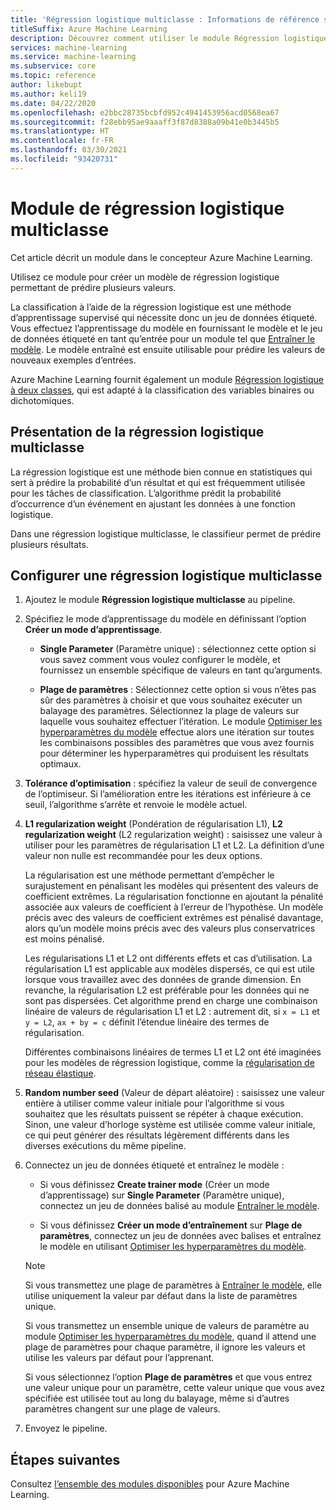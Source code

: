 ```yaml
---
title: 'Régression logistique multiclasse : Informations de référence sur les modules'
titleSuffix: Azure Machine Learning
description: Découvrez comment utiliser le module Régression logistique multiclasse dans le concepteur Azure Machine Learning pour prédire plusieurs valeurs.
services: machine-learning
ms.service: machine-learning
ms.subservice: core
ms.topic: reference
author: likebupt
ms.author: keli19
ms.date: 04/22/2020
ms.openlocfilehash: e2bbc28735bcbfd952c4941453956acd0568ea67
ms.sourcegitcommit: f28ebb95ae9aaaff3f87d8388a09b41e0b3445b5
ms.translationtype: HT
ms.contentlocale: fr-FR
ms.lasthandoff: 03/30/2021
ms.locfileid: "93420731"
---
```

# <a name="multiclass-logistic-regression-module"></a>Module de régression logistique multiclasse

Cet article décrit un module dans le concepteur Azure Machine Learning.

Utilisez ce module pour créer un modèle de régression logistique permettant de prédire plusieurs valeurs.

La classification à l’aide de la régression logistique est une méthode d’apprentissage supervisé qui nécessite donc un jeu de données étiqueté. Vous effectuez l’apprentissage du modèle en fournissant le modèle et le jeu de données étiqueté en tant qu’entrée pour un module tel que [Entraîner le modèle](./train-model.md). Le modèle entraîné est ensuite utilisable pour prédire les valeurs de nouveaux exemples d’entrées.

Azure Machine Learning fournit également un module [Régression logistique à deux classes](./two-class-logistic-regression.md), qui est adapté à la classification des variables binaires ou dichotomiques.

## <a name="about-multiclass-logistic-regression"></a>Présentation de la régression logistique multiclasse

La régression logistique est une méthode bien connue en statistiques qui sert à prédire la probabilité d’un résultat et qui est fréquemment utilisée pour les tâches de classification. L’algorithme prédit la probabilité d’occurrence d’un événement en ajustant les données à une fonction logistique. 

Dans une régression logistique multiclasse, le classifieur permet de prédire plusieurs résultats.

## <a name="configure-a-multiclass-logistic-regression"></a>Configurer une régression logistique multiclasse

1. Ajoutez le module **Régression logistique multiclasse** au pipeline.

2. Spécifiez le mode d’apprentissage du modèle en définissant l’option **Créer un mode d’apprentissage**.

    + **Single Parameter** (Paramètre unique) : sélectionnez cette option si vous savez comment vous voulez configurer le modèle, et fournissez un ensemble spécifique de valeurs en tant qu’arguments.

    + **Plage de paramètres** : Sélectionnez cette option si vous n’êtes pas sûr des paramètres à choisir et que vous souhaitez exécuter un balayage des paramètres. Sélectionnez la plage de valeurs sur laquelle vous souhaitez effectuer l’itération. Le module [Optimiser les hyperparamètres du modèle](tune-model-hyperparameters.md) effectue alors une itération sur toutes les combinaisons possibles des paramètres que vous avez fournis pour déterminer les hyperparamètres qui produisent les résultats optimaux.  

3. **Tolérance d’optimisation** : spécifiez la valeur de seuil de convergence de l’optimiseur. Si l’amélioration entre les itérations est inférieure à ce seuil, l’algorithme s’arrête et renvoie le modèle actuel.

4. **L1 regularization weight** (Pondération de régularisation L1), **L2 regularization weight** (L2 regularization weight) : saisissez une valeur à utiliser pour les paramètres de régularisation L1 et L2. La définition d’une valeur non nulle est recommandée pour les deux options.

    La régularisation est une méthode permettant d’empêcher le surajustement en pénalisant les modèles qui présentent des valeurs de coefficient extrêmes. La régularisation fonctionne en ajoutant la pénalité associée aux valeurs de coefficient à l’erreur de l’hypothèse. Un modèle précis avec des valeurs de coefficient extrêmes est pénalisé davantage, alors qu’un modèle moins précis avec des valeurs plus conservatrices est moins pénalisé.

     Les régularisations L1 et L2 ont différents effets et cas d’utilisation. La régularisation L1 est applicable aux modèles dispersés, ce qui est utile lorsque vous travaillez avec des données de grande dimension. En revanche, la régularisation L2 est préférable pour les données qui ne sont pas dispersées.  Cet algorithme prend en charge une combinaison linéaire de valeurs de régularisation L1 et L2 : autrement dit, si `x = L1` et `y = L2`, `ax + by = c` définit l’étendue linéaire des termes de régularisation.

     Différentes combinaisons linéaires de termes L1 et L2 ont été imaginées pour les modèles de régression logistique, comme la [régularisation de réseau élastique](https://wikipedia.org/wiki/Elastic_net_regularization).

6. **Random number seed** (Valeur de départ aléatoire) : saisissez une valeur entière à utiliser comme valeur initiale pour l’algorithme si vous souhaitez que les résultats puissent se répéter à chaque exécution. Sinon, une valeur d’horloge système est utilisée comme valeur initiale, ce qui peut générer des résultats légèrement différents dans les diverses exécutions du même pipeline.

8. Connectez un jeu de données étiqueté et entraînez le modèle :

    + Si vous définissez **Create trainer mode** (Créer un mode d’apprentissage) sur **Single Parameter** (Paramètre unique), connectez un jeu de données balisé au module [Entraîner le modèle](train-model.md).  
  
    + Si vous définissez **Créer un mode d’entraînement** sur **Plage de paramètres**, connectez un jeu de données avec balises et entraînez le modèle en utilisant [Optimiser les hyperparamètres du modèle](tune-model-hyperparameters.md).  
  
    > [!NOTE]
    > 
    > Si vous transmettez une plage de paramètres à [Entraîner le modèle](train-model.md), elle utilise uniquement la valeur par défaut dans la liste de paramètres unique.  
    > 
    > Si vous transmettez un ensemble unique de valeurs de paramètre au module [Optimiser les hyperparamètres du modèle](tune-model-hyperparameters.md), quand il attend une plage de paramètres pour chaque paramètre, il ignore les valeurs et utilise les valeurs par défaut pour l’apprenant.  
    > 
    > Si vous sélectionnez l’option **Plage de paramètres** et que vous entrez une valeur unique pour un paramètre, cette valeur unique que vous avez spécifiée est utilisée tout au long du balayage, même si d’autres paramètres changent sur une plage de valeurs.

9. Envoyez le pipeline.



## <a name="next-steps"></a>Étapes suivantes

Consultez [l’ensemble des modules disponibles](module-reference.md) pour Azure Machine Learning. 